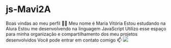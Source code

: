 # js-Mavi2A
Boas vindas ao meu perfil 💙💙
Meu nome é Maria Vitória 
Estou estudando na Alura
Estou me desenvolvendo na linguagem JavaScript
Utilizo esse espaço para minha organização e compartilhamento dos meu projetos desenvolvidos
Você pode entrar em contato comigo 📫
![](0001115764755sp@al.educacao.sp.gov.br)
